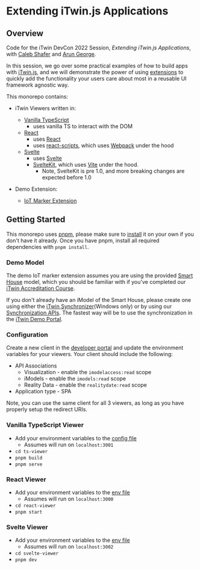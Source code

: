 # Extending iTwin.js Applications

## Overview

Code for the iTwin DevCon 2022 Session, _Extending iTwin.js Applications_, with [Caleb Shafer](https://github.com/calebmshafer) and [Arun George](https://github.com/aruniverse).

In this session, we go over some practical examples of how to build apps with [iTwin.js](https://github.com/iTwin/itwinjs-core), and we will demonstrate the power of using [extensions](https://github.com/iTwin/itwinjs-core/blob/master/docs/learning/frontend/Extensions.md) to quickly add the functionality your users care about most in a reusable UI framework agnostic way.

This monorepo contains:

- iTwin Viewers written in:

  - [Vanilla TypeScript](./ts-viewer/)
    - uses vanilla TS to interact with the DOM
  - [React](./react-viewer/)
    - uses [React](https://reactjs.org/)
    - uses [react-scripts](https://www.npmjs.com/package/@bentley/react-scripts), which uses [Webpack](https://webpack.js.org/) under the hood
  - [Svelte](./svelte-viewer/)
    - uses [Svelte](https://svelte.dev/)
    - [SvelteKit](https://kit.svelte.dev/), which uses [Vite](https://vitejs.dev/) under the hood.
      - Note, SvelteKit is pre 1.0, and more breaking changes are expected before 1.0

- Demo Extension:
  - [IoT Marker Extension](./iot-marker-extension/)

## Getting Started

This monorepo uses [pnpm](https://pnpm.io), please make sure to [install](https://pnpm.io/installation) it on your own if you don't have it already. Once you have pnpm, install all required dependencies with `pnpm install`.

### Demo Model

The demo IoT marker extension assumes you are using the provided [Smart House](./House_Model.dgn) model, which you should be familiar with if you've completed our [iTwin Accreditation Course](https://developer.bentley.com/accreditation/).

If you don't already have an iModel of the Smart House, please create one using either the [iTwin Synchronizer](https://www.bentley.com/en/resources/itwin-synchronizer)(Windows only) or by using our [Synchronization APIs](https://developer.bentley.com/apis/synchronization/tutorials/). The fastest way will be to use the synchronization in the [iTwin Demo Portal](https://itwindemo.bentley.com/synchronize).

### Configuration

Create a new client in the [developer portal](https://developer.bentley.com/register/) and update the environment variables for your viewers.
Your client should include the following:

- API Associations
  - Visualization - enable the `imodelaccess:read` scope
  - iModels - enable the `imodels:read` scope
  - Reality Data - enable the `realitydate:read` scope
- Application type - SPA

Note, you can use the same client for all 3 viewers, as long as you have properly setup the redirect URIs.

### Vanilla TypeScript Viewer

- Add your environment variables to the [config file](./ts-viewer/public/config.json)
  - Assumes will run on `localhost:3001`
- `cd ts-viewer`
- `pnpm build`
- `pnpm serve`

### React Viewer

- Add your environment variables to the [env file](./react-viewer/.env)
  - Assumes will run on `localhost:3000`
- `cd react-viewer`
- `pnpm start`

### Svelte Viewer

- Add your environment variables to the [env file](./svelte-viewer/.env)
  - Assumes will run on `localhost:3002`
- `cd svelte-viewer`
- `pnpm dev`
